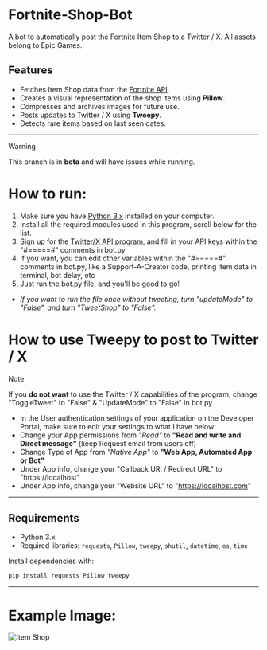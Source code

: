 # Fortnite-Shop-Bot
A bot to automatically post the Fortnite Item Shop to a Twitter / X. All assets belong to Epic Games.

## Features
- Fetches Item Shop data from the [Fortnite API](https://fortnite-api.com/).
- Creates a visual representation of the shop items using **Pillow**.
- Compresses and archives images for future use.
- Posts updates to Twitter / X using **Tweepy**.
- Detects rare items based on last seen dates.

--------------
> [!WARNING]  
> This branch is in **beta** and will have issues while running.

# How to run:
1) Make sure you have [Python 3.x](https://www.python.org/downloads/) installed on your computer.
2) Install all the required modules used in this program, scroll below for the list.
3) Sign up for the [Twitter/X API program](https://developer.x.com/en/docs/platform-overview), and fill in your API keys within the "#=====#" comments in bot.py
4) If you want, you can edit other variables within the "#=====#" comments in bot.py, like a Support-A-Creator code, printing item data in terminal, bot delay, etc
5) Just run the bot.py file, and you'll be good to go!

* *If you want to run the file once without tweeting, turn "updateMode" to "False". and turn "TweetShop" to "False".*

# How to use Tweepy to post to Twitter / X
> [!NOTE]  
> If you **do not want** to use the Twitter / X capabilities of the program, change "ToggleTweet" to "False" & "UpdateMode" to "False" in bot.py
*  In the User authentication settings of your application on the Developer Portal, make sure to edit your settings to what I have below:
*  Change your App permissions from *"Read"* to **"Read and write and Direct message"** (keep Request email from users off)
*  Change Type of App from *"Native App"* to **"Web App, Automated App or Bot"**
*  Under App info, change your "Callback URI / Redirect URL" to "https://localhost"
*  Under App info, change your "Website URL" to "https://localhost.com"

--------------

## Requirements
- Python 3.x
- Required libraries: `requests`, `Pillow`, `tweepy`, `shutil`, `datetime`, `os`, `time`

Install dependencies with:
```bash
pip install requests Pillow tweepy
```
--------------

# Example Image:
![Item Shop](https://pbs.twimg.com/media/GE-gTvBXUAAJnuJ?format=jpg&name=4096x4096)
